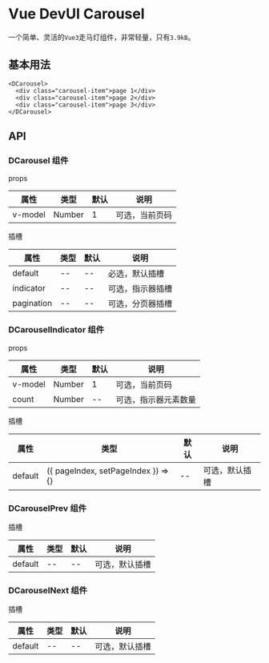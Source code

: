 # Vue DevUI Carousel

一个简单、灵活的`Vue3`走马灯组件，非常轻量，只有`3.9kB`。

## 基本用法

```
<DCarousel>
  <div class="carousel-item">page 1</div>
  <div class="carousel-item">page 2</div>
  <div class="carousel-item">page 3</div>
</DCarousel>
```

## API

### DCarousel 组件

props

| 属性    | 类型   | 默认 | 说明           |
| ------- | ------ | ---- | -------------- |
| v-model | Number | 1    | 可选，当前页码 |

插槽

| 属性    | 类型   | 默认 | 说明           |
| ------- | ------ | ---- | -------------- |
| default | -- | --    | 必选，默认插槽 |
| indicator | -- | --    | 可选，指示器插槽 |
| pagination | -- | --    | 可选，分页器插槽 |

### DCarouselIndicator 组件

props

| 属性    | 类型   | 默认 | 说明           |
| ------- | ------ | ---- | -------------- |
| v-model | Number | 1    | 可选，当前页码 |
| count | Number | --    | 可选，指示器元素数量 |

插槽

| 属性    | 类型   | 默认 | 说明           |
| ------- | ------ | ---- | -------------- |
| default | ({ pageIndex, setPageIndex }) => {} | --    | 可选，默认插槽 |

### DCarouselPrev 组件

插槽

| 属性    | 类型   | 默认 | 说明           |
| ------- | ------ | ---- | -------------- |
| default | -- | --    | 可选，默认插槽 |

### DCarouselNext 组件

插槽

| 属性    | 类型   | 默认 | 说明           |
| ------- | ------ | ---- | -------------- |
| default | -- | --    | 可选，默认插槽 |

